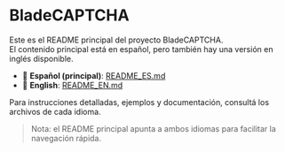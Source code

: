 # BladeCAPTCHA

Este es el README principal del proyecto BladeCAPTCHA.  
El contenido principal está en español, pero también hay una versión en inglés disponible.

- 📄 **Español (principal)**: [README_ES.md](README_ES.md)  
- 📄 **English**: [README_EN.md](README_EN.md)

Para instrucciones detalladas, ejemplos y documentación, consultá los archivos de cada idioma.

> Nota: el README principal apunta a ambos idiomas para facilitar la navegación rápida.
